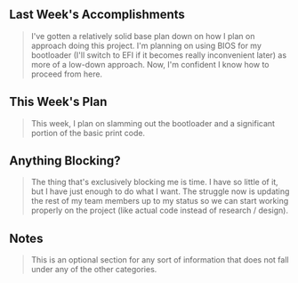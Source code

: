 ## Last Week's Accomplishments

> I've gotten a relatively solid base plan down on how I plan on approach doing this project. I'm planning on using BIOS for my bootloader (I'll switch to EFI if it becomes really inconvenient later) as more of a low-down approach. Now, I'm confident I know how to proceed from here. 

## This Week's Plan

> This week, I plan on slamming out the bootloader and a significant portion of the basic print code. 

## Anything Blocking?

> The thing that's exclusively blocking me is time. I have so little of it, but I have just enough to do what I want. The struggle now is updating the rest of my team members up to my status so we can start working properly on the project (like actual code instead of research / design).

## Notes

> This is an optional section for any sort of information that does not fall under any of the other categories.
